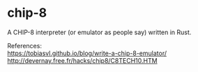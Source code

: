 # chip-8
A CHIP-8 interpreter (or emulator as people say) written in Rust.

References:  
https://tobiasvl.github.io/blog/write-a-chip-8-emulator/ 
http://devernay.free.fr/hacks/chip8/C8TECH10.HTM
